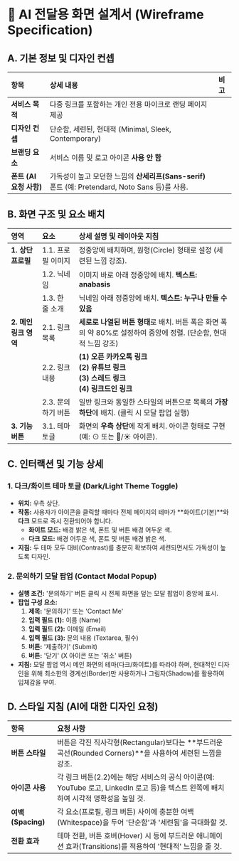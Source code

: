 # 📝 AI 전달용 화면 설계서 (Wireframe Specification)

## A. 기본 정보 및 디자인 컨셉

| 항목                    | 상세 내용                                                                                        | 비고 |
| :---------------------- | :----------------------------------------------------------------------------------------------- | :--- |
| **서비스 목적**         | 다중 링크를 포함하는 개인 전용 마이크로 랜딩 페이지 제공                                         |      |
| **디자인 컨셉**         | 단순함, 세련된, 현대적 (Minimal, Sleek, Contemporary)                                            |      |
| **브랜딩 요소**         | 서비스 이름 및 로고 아이콘 **사용 안 함**                                                        |      |
| **폰트 (AI 요청 사항)** | 가독성이 높고 모던한 느낌의 **산세리프(Sans-serif)** 폰트 (예: Pretendard, Noto Sans 등)를 사용. |      |

## B. 화면 구조 및 요소 배치

| 영역                  | 요소               | 상세 설명 및 레이아웃 지침                                                                                        |
| :-------------------- | :----------------- | :---------------------------------------------------------------------------------------------------------------- |
| **1. 상단 프로필**    | 1.1. 프로필 이미지 | 정중앙에 배치하며, 원형(Circle) 형태로 설정 (세련된 느낌 강조).                                                   |
|                       | 1.2. 닉네임        | 이미지 바로 아래 정중앙에 배치. **텍스트: anabasis**                                                              |
|                       | 1.3. 한 줄 소개    | 닉네임 아래 정중앙에 배치. **텍스트: 누구나 만들 수 있음**                                                        |
| **2. 메인 링크 영역** | 2.1. 링크 목록     | **세로로 나열된 버튼 형태**로 배치. 버튼 폭은 화면 폭의 약 80%로 설정하여 중앙에 정렬. (단순함, 현대적 느낌 강조) |
|                       | 2.2. 링크 내용     | **(1) 오픈 카카오톡 링크** <br> **(2) 유튜브 링크** <br> **(3) 스레드 링크** <br> **(4) 링크드인 링크**           |
|                       | 2.3. 문의하기 버튼 | 일반 링크와 동일한 스타일의 버튼으로 목록의 **가장 하단**에 배치. (클릭 시 모달 팝업 실행)                        |
| **3. 기능 버튼**      | 3.1. 테마 토글     | 화면의 **우측 상단**에 작게 배치. 아이콘 형태로 구현 (예: $\odot$ 또는 $\text{🌙}/\text{☀️}$ 아이콘).             |

## C. 인터랙션 및 기능 상세

### 1\. 다크/화이트 테마 토글 (Dark/Light Theme Toggle)

- **위치:** 우측 상단.
- **작동:** 사용자가 아이콘을 클릭할 때마다 전체 페이지의 테마가 \*\*화이트(기본)\*\*와 **다크** 모드로 즉시 전환되어야 합니다.
  - **화이트 모드:** 배경 밝은 색, 폰트 및 버튼 배경 어두운 색.
  - **다크 모드:** 배경 어두운 색, 폰트 및 버튼 배경 밝은 색.
- **지침:** 두 테마 모두 대비(Contrast)를 충분히 확보하여 세련되면서도 가독성이 높도록 디자인.

### 2\. 문의하기 모달 팝업 (Contact Modal Popup)

- **실행 조건:** '문의하기' 버튼 클릭 시 전체 화면을 덮는 모달 팝업이 중앙에 표시.
- **팝업 구성 요소:**
  1.  **제목:** '문의하기' 또는 'Contact Me'
  2.  **입력 필드 (1):** 이름 (Name)
  3.  **입력 필드 (2):** 이메일 (Email)
  4.  **입력 필드 (3):** 문의 내용 (Textarea, 필수)
  5.  **버튼:** '제출하기' (Submit)
  6.  **버튼:** '닫기' (X 아이콘 또는 '취소' 버튼)
- **지침:** 모달 팝업 역시 메인 화면의 테마(다크/화이트)를 따라야 하며, 현대적인 디자인을 위해 최소한의 경계선(Border)만 사용하거나 그림자(Shadow)를 활용하여 입체감을 부여.

## D. 스타일 지침 (AI에 대한 디자인 요청)

| 항목               | 요청 사항                                                                                                                                                 |
| :----------------- | :-------------------------------------------------------------------------------------------------------------------------------------------------------- |
| **버튼 스타일**    | 버튼은 각진 직사각형(Rectangular)보다는 \*\*부드러운 곡선(Rounded Corners)\*\*을 사용하여 세련된 느낌을 강조.                                             |
| **아이콘 사용**    | 각 링크 버튼($2.2$)에는 해당 서비스의 공식 아이콘(예: $\text{YouTube}$ 로고, $\text{LinkedIn}$ 로고 등)을 텍스트 왼쪽에 배치하여 시각적 명확성을 높일 것. |
| **여백 (Spacing)** | 각 요소(프로필, 링크 버튼) 사이에 충분한 여백(Whitespace)을 두어 '단순함'과 '세련됨'을 극대화할 것.                                                       |
| **전환 효과**      | 테마 전환, 버튼 호버(Hover) 시 등에 부드러운 애니메이션 효과(Transitions)를 적용하여 '현대적' 느낌을 줄 것.                                               |


